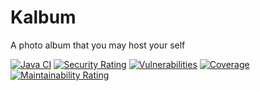 # Kalbum

A photo album that you may host your self

[![Java CI](https://github.com/Kecon/Kalbum/actions/workflows/build.yaml/badge.svg?branch=main)](https://github.com/Kecon/Kalbum/actions/workflows/build.yaml)
[![Security Rating](https://sonarcloud.io/api/project_badges/measure?project=Kecon_Kalbum&metric=security_rating)](https://sonarcloud.io/summary/new_code?id=Kecon_Kalbum)
[![Vulnerabilities](https://sonarcloud.io/api/project_badges/measure?project=Kecon_Kalbum&metric=vulnerabilities)](https://sonarcloud.io/summary/new_code?id=Kecon_Kalbum)
[![Coverage](https://sonarcloud.io/api/project_badges/measure?project=Kecon_Kalbum&metric=coverage)](https://sonarcloud.io/summary/new_code?id=Kecon_Kalbum)
[![Maintainability Rating](https://sonarcloud.io/api/project_badges/measure?project=Kecon_Kalbum&metric=sqale_rating)](https://sonarcloud.io/summary/new_code?id=Kecon_Kalbum)
